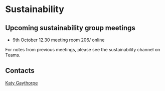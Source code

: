 # Sustainability


## Upcoming sustainability group meetings

* 9th October 12.30 meeting room 206/ online 

For notes from previous meetings, please see the sustainability channel on Teams.

## Contacts

<a href="mailto:k.gaythorpe@imperial.ac.uk">Katy Gaythorpe</a>
